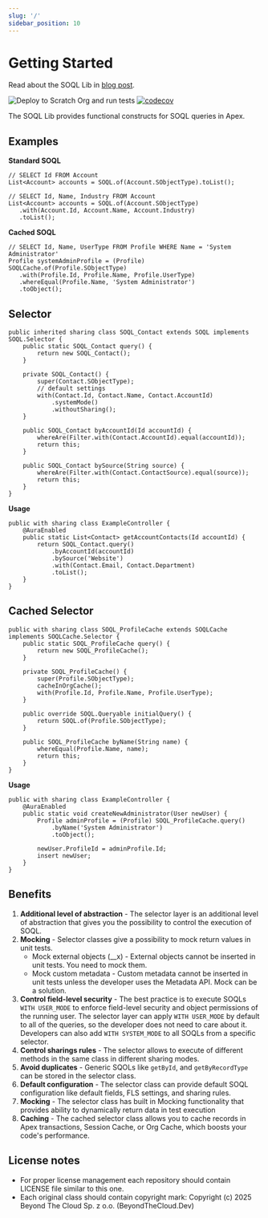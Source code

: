 ```yaml
---
slug: '/'
sidebar_position: 10
---
```


# Getting Started

Read about the SOQL Lib in [blog post](https://beyondthecloud.dev/blog/soql-lib).

![Deploy to Scratch Org and run tests](https://github.com/beyond-the-cloud-dev/soql-lib/actions/workflows/ci.yml/badge.svg)
[![codecov](https://codecov.io/gh/beyond-the-cloud-dev/soql-lib/branch/main/graph/badge.svg)](https://codecov.io/gh/beyond-the-cloud-dev/soql-lib)

The SOQL Lib provides functional constructs for SOQL queries in Apex.

## Examples

**Standard SOQL**

```apex
// SELECT Id FROM Account
List<Account> accounts = SOQL.of(Account.SObjectType).toList();
```

```apex
// SELECT Id, Name, Industry FROM Account
List<Account> accounts = SOQL.of(Account.SObjectType)
   .with(Account.Id, Account.Name, Account.Industry)
   .toList();
```

**Cached SOQL**

```apex
// SELECT Id, Name, UserType FROM Profile WHERE Name = 'System Administrator'
Profile systemAdminProfile = (Profile) SOQLCache.of(Profile.SObjectType)
   .with(Profile.Id, Profile.Name, Profile.UserType)
   .whereEqual(Profile.Name, 'System Administrator')
   .toObject();
```

## Selector

```apex
public inherited sharing class SOQL_Contact extends SOQL implements SOQL.Selector {
    public static SOQL_Contact query() {
        return new SOQL_Contact();
    }

    private SOQL_Contact() {
        super(Contact.SObjectType);
        // default settings
        with(Contact.Id, Contact.Name, Contact.AccountId)
            .systemMode()
            .withoutSharing();
    }

    public SOQL_Contact byAccountId(Id accountId) {
        whereAre(Filter.with(Contact.AccountId).equal(accountId));
        return this;
    }

    public SOQL_Contact bySource(String source) {
        whereAre(Filter.with(Contact.ContactSource).equal(source));
        return this;
    }
}
```

**Usage**

```apex
public with sharing class ExampleController {
    @AuraEnabled
    public static List<Contact> getAccountContacts(Id accountId) {
        return SOQL_Contact.query()
            .byAccountId(accountId)
            .bySource('Website')
            .with(Contact.Email, Contact.Department)
            .toList();
    }
}
```

## Cached Selector

```apex
public with sharing class SOQL_ProfileCache extends SOQLCache implements SOQLCache.Selector {
    public static SOQL_ProfileCache query() {
        return new SOQL_ProfileCache();
    }

    private SOQL_ProfileCache() {
        super(Profile.SObjectType);
        cacheInOrgCache();
        with(Profile.Id, Profile.Name, Profile.UserType);
    }

    public override SOQL.Queryable initialQuery() {
        return SOQL.of(Profile.SObjectType);
    }

    public SOQL_ProfileCache byName(String name) {
        whereEqual(Profile.Name, name);
        return this;
    }
}
```

**Usage**

```apex
public with sharing class ExampleController {
    @AuraEnabled
    public static void createNewAdministrator(User newUser) {
        Profile adminProfile = (Profile) SOQL_ProfileCache.query()
            .byName('System Administrator')
            .toObject();

        newUser.ProfileId = adminProfile.Id;
        insert newUser;
    }
}
```

## Benefits

1. **Additional level of abstraction** - The selector layer is an additional level of abstraction that gives you the possibility to control the execution of SOQL.
2. **Mocking** - Selector classes give a possibility to mock return values in unit tests.
    - Mock external objects (__x) - External objects cannot be inserted in unit tests. You need to mock them.
    - Mock custom metadata - Custom metadata cannot be inserted in unit tests unless the developer uses the Metadata API. Mock can be a solution.
3. **Control field-level security** - The best practice is to execute SOQLs `WITH USER_MODE` to enforce field-level security and object permissions of the running user. The selector layer can apply `WITH USER_MODE` by default to all of the queries, so the developer does not need to care about it. Developers can also add `WITH SYSTEM_MODE` to all SOQLs from a specific selector.
4. **Control sharings rules** - The selector allows to execute of different methods in the same class in different sharing modes.
5. **Avoid duplicates** - Generic SQOLs like `getById`, and `getByRecordType` can be stored in the selector class.
6. **Default configuration** - The selector class can provide default SOQL configuration like default fields, FLS settings, and sharing rules.
7. **Mocking** - The selector class has built in Mocking functionality that provides ability to dynamically return data in test execution
8. **Caching** - The cached selector class allows you to cache records in Apex transactions, Session Cache, or Org Cache, which boosts your code's performance.

## License notes

- For proper license management each repository should contain LICENSE file similar to this one.
- Each original class should contain copyright mark: Copyright (c) 2025 Beyond The Cloud Sp. z o.o. (BeyondTheCloud.Dev)
